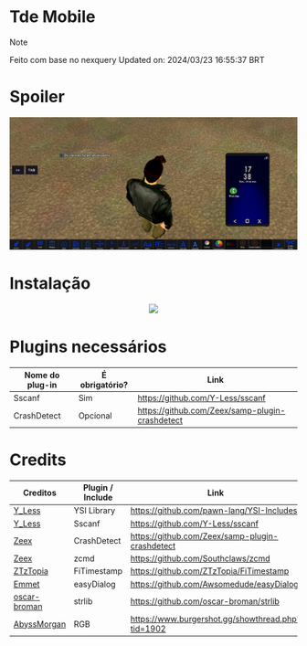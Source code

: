 # Tde Mobile
> [!Note]
> Feito com base no nexquery
> Updated on: 2024/03/23 16:55:37 BRT

# Spoiler
![Alt text](img/spoiler.jpg?raw=true)
# Instalação
<p align="center">
   <img width="460" heigth="300" src="img/tutorial-instalar.mp4">
</p>
  
# Plugins necessários
| Nome do plug-in | É obrigatório? |         Link                 |
|-------------|------------------|-------------------------------------------------|
| Sscanf      | Sim              | https://github.com/Y-Less/sscanf                |
| CrashDetect | Opcional         | https://github.com/Zeex/samp-plugin-crashdetect |



# Credits
|                    Creditos                     | Plugin / Include |                       Link              |
|-------------------------------------------------|------------------|---------------------------------------------------|
| [Y_Less](https://github.com/Y-Less)             | YSI Library      | https://github.com/pawn-lang/YSI-Includes         |
| [Y_Less](https://github.com/Y-Less)             | Sscanf           | https://github.com/Y-Less/sscanf                  |
| [Zeex](https://github.com/Zeex)                 | CrashDetect      | https://github.com/Zeex/samp-plugin-crashdetect   |
| [Zeex](https://github.com/Zeex)                 | zcmd             | https://github.com/Southclaws/zcmd                |
| [ZTzTopia](https://github.com/ZTzTopia)         | FiTimestamp      | https://github.com/ZTzTopia/FiTimestamp           |
| [Emmet](https://github.com/emmet-jones)         | easyDialog       | https://github.com/Awsomedude/easyDialog          |
| [oscar-broman](https://github.com/oscar-broman) | strlib           | https://github.com/oscar-broman/strlib            |
| [AbyssMorgan](https://github.com/AbyssMorgan)   | RGB              | https://www.burgershot.gg/showthread.php?tid=1902 |

